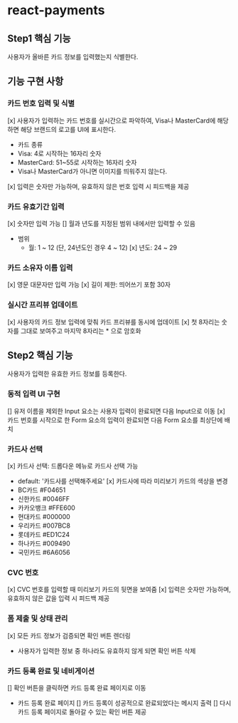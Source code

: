 # react-payments

## Step1 핵심 기능

사용자가 올바른 카드 정보를 입력했는지 식별한다.

## 기능 구현 사항

### 카드 번호 입력 및 식별

[x] 사용자가 입력하는 카드 번호를 실시간으로 파악하여, Visa나 MasterCard에 해당하면 해당 브랜드의 로고를 UI에 표시한다.

- 카드 종류
- Visa: 4로 시작하는 16자리 숫자
- MasterCard: 51~55로 시작하는 16자리 숫자
- Visa나 MasterCard가 아니면 이미지를 띄워주지 않는다.

[x] 입력은 숫자만 가능하며, 유효하지 않은 번호 입력 시 피드백을 제공

### 카드 유효기간 입력

[x] 숫자만 입력 가능
[] 월과 년도를 지정된 범위 내에서만 입력할 수 있음

- 범위
  - 월: 1 ~ 12 (단, 24년도인 경우 4 ~ 12)
    [x] 년도: 24 ~ 29

### 카드 소유자 이름 입력

[x] 영문 대문자만 입력 가능
[x] 길이 제한: 띄어쓰기 포함 30자

### 실시간 프리뷰 업데이트

[x] 사용자의 카드 정보 입력에 맞춰 카드 프리뷰를 동시에 업데이트
[x] 첫 8자리는 숫자를 그대로 보여주고 마지막 8자리는 \* 으로 암호화

## Step2 핵심 기능

사용자가 입력한 유효한 카드 정보를 등록한다.

### 동적 입력 UI 구현

[] 유저 이름을 제외한 Input 요소는 사용자 입력이 완료되면 다음 Input으로 이동
[x] 카드 번호를 시작으로 한 Form 요소의 입력이 완료되면 다음 Form 요소를 최상단에 배치

### 카드사 선택

[x] 카드사 선택: 드롭다운 메뉴로 카드사 선택 가능

- default: '카드사를 선택해주세요'
  [x] 카드사에 따라 미리보기 카드의 색상을 변경
- BC카드 #F04651
- 신한카드 #0046FF
- 카카오뱅크 #FFE600
- 현대카드 #000000
- 우리카드 #007BC8
- 롯데카드 #ED1C24
- 하나카드 #009490
- 국민카드 #6A6056

### CVC 번호

[x] CVC 번호를 입력할 때 미리보기 카드의 뒷면을 보여줌
[x] 입력은 숫자만 가능하며, 유효하지 않은 값을 입력 시 피드백 제공

### 폼 제출 및 상태 관리

[x] 모든 카드 정보가 검증되면 확인 버튼 렌더링

- 사용자가 입력한 정보 중 하나라도 유효하지 않게 되면 확인 버튼 삭제

### 카드 등록 완료 및 네비게이션

[] 확인 버튼을 클릭하면 카드 등록 완료 페이지로 이동

- 카드 등록 완료 페이지
  [] 카드 등록이 성공적으로 완료되었다는 메시지 출력
  [] 다시 카드 등록 페이지로 돌아갈 수 있는 확인 버튼 제공
